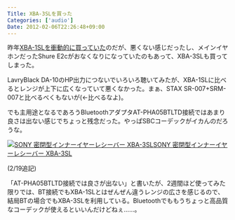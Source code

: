 ```yaml
---
Title: XBA-3SLを買った
Categories: ['audio']
Date: 2012-02-06T22:26:48+09:00
---
```


昨年<a href="https://twitter.com/#!/nekomimist/status/145732843417518080">XBA-1SLを衝動的に買っていた</a>のだが、悪くない感じだったし、メインイヤホンだったShure E2cがおなくなりになっていたのもあって、XBA-3SLも買ってしまった。

LavryBlack DA-10のHP出力につないでいろいろ聴いてみたが、XBA-1SLに比べるとレンジが上下に広くなっていて悪くなかった。まぁ、STAX SR-007+SRM-007と比べるべくもないが(←比べるなよ)。

でも主用途となるであろうBluetoothアダプタAT-PHA05BTLTD接続ではあまり良さは出ない感じでちょっと残念だった。やっぱSBCコーデックがイカんのだろうな。

<a href="http://www.amazon.co.jp/exec/obidos/ASIN/B005OLXB9M//ref=nosim/" target="_blank"><img src="http://ecx.images-amazon.com/images/I/31yWEPYoatL._SL75_.jpg" alt="SONY 密閉型インナーイヤーレシーバー XBA-3SL" /></a><a href="http://www.amazon.co.jp/exec/obidos/ASIN/B005OLXB9M//ref=nosim/" target="_blank">SONY 密閉型インナーイヤーレシーバー XBA-3SL</a>

(2/19追記)

「AT-PHA05BTLTD接続では良さが出ない」と書いたが、2週間ほど使ってみた限りでは、BT接続でもXBA-1SLとはぜんぜん違うレンジの広さを感じるので、結局BTの場合でもXBA-3SLを利用している。Bluetoothでももうちょっと高品質なコーデックが使えるといいんだけどねぇ……。
